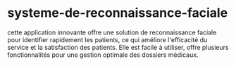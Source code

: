# systeme-de-reconnaissance-faciale
cette application innovante offre une solution de reconnaissance faciale pour identifier rapidement les patients, ce qui améliore l'efficacité du service et la satisfaction des patients. Elle est facile à utiliser, offre plusieurs fonctionnalités pour une gestion optimale des dossiers médicaux.
